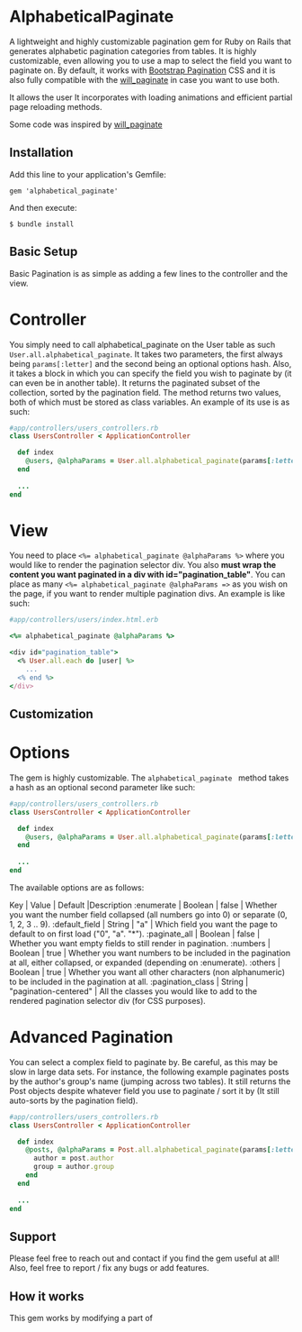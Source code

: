# AlphabeticalPaginate

A lightweight and highly customizable pagination gem for Ruby on Rails that generates alphabetic pagination categories from tables. It is highly customizable, even allowing you to use a map to select the field you want to paginate on. By default, it works with [Bootstrap Pagination](http://twitter.github.io/bootstrap/components.html#pagination) CSS and it is also fully compatible with the [will_paginate](https://github.com/mislav/will_paginate) in case you want to use both. 

It allows the user It incorporates with loading animations and efficient partial page reloading methods.

Some code was inspired by [will_paginate](https://github.com/mislav/will_paginate)


## Installation

Add this line to your application's Gemfile:

    gem 'alphabetical_paginate'

And then execute:

    $ bundle install

## Basic Setup

Basic Pagination is as simple as adding a few lines to the controller and the view.

# Controller
You simply need to call alphabetical_paginate on the User table as such `User.all.alphabetical_paginate`. It takes two parameters, the first always being `params[:letter]` and the second being an optional options hash. Also, it takes a block in which you can specify the field you wish to paginate by (it can even be in another table). It returns the paginated subset of the collection, sorted by the pagination field. The method returns two values, both of which must be stored as class variables. 
An example of its use is as such:
```ruby
#app/controllers/users_controllers.rb
class UsersController < ApplicationController

  def index
    @users, @alphaParams = User.all.alphabetical_paginate(params[:letter]){|user| user.name}
  end
  
  ...
end
```

# View
You need to place `<%= alphabetical_paginate @alphaParams %>` where you would like to render the pagination selector div. You also **must wrap the content you want paginated in a div with id="pagination_table"**.
You can place as many `<%= alphabetical_paginate @alphaParams =>` as you wish on the page, if you want to render multiple pagination divs.
An example is like such:
```ruby
#app/controllers/users/index.html.erb

<%= alphabetical_paginate @alphaParams %>

<div id="pagination_table">
  <% User.all.each do |user| %>
    ...
  <% end %>
</div>
```

## Customization

# Options
The gem is highly customizable. The `alphabetical_paginate ` method takes a hash as an optional second parameter like such:

```ruby
#app/controllers/users_controllers.rb
class UsersController < ApplicationController

  def index
    @users, @alphaParams = User.all.alphabetical_paginate(params[:letter], {:enumerate => false}){|user| user.name}
  end
  
  ...
end
```

The available options are as follows:

Key | Value | Default |Description
:enumerate | Boolean | false | Whether you want the number field collapsed (all numbers go into 0) or separate (0, 1, 2, 3 .. 9).
:default_field | String | "a" | Which field you want the page to default to on first load ("0", "a". "*").
:paginate_all | Boolean | false | Whether you want empty fields to still render in pagination.
:numbers | Boolean | true | Whether you want numbers to be included in the pagination at all, either collapsed, or expanded (depending on :enumerate).
:others | Boolean | true | Whether you want all other characters (non alphanumeric) to be included in the pagination at all.
:pagination_class | String | "pagination-centered" | All the classes you would like to add to the rendered pagination selector div (for CSS purposes).

# Advanced Pagination

You can select a complex field to paginate by. Be careful, as this may be slow in large data sets.
For instance, the following example paginates posts by the author's group's name (jumping across two tables).
It still returns the Post objects despite whatever field you use to paginate / sort it by (It still auto-sorts by the pagination field).
```ruby
#app/controllers/users_controllers.rb
class UsersController < ApplicationController

  def index
    @posts, @alphaParams = Post.all.alphabetical_paginate(params[:letter]) do |post|
      author = post.author
      group = author.group
    end
  end
  
  ...
end
```


## Support

Please feel free to reach out and contact if you find the gem useful at all! Also, feel free to report / fix any bugs or add features.



## How it works
This gem works by modifying a part of 

## 
